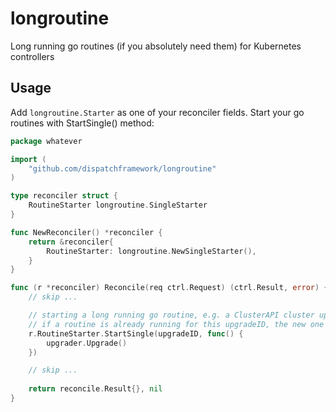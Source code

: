 # longroutine
Long running go routines (if you absolutely need them) for Kubernetes controllers

## Usage

Add `longroutine.Starter` as one of your reconciler fields. Start your go routines with StartSingle() method:

```go
package whatever

import (
	"github.com/dispatchframework/longroutine"
)

type reconciler struct {
	RoutineStarter longroutine.SingleStarter
}

func NewReconciler() *reconciler {
	return &reconciler{
		RoutineStarter: longroutine.NewSingleStarter(),
	}
}

func (r *reconciler) Reconcile(req ctrl.Request) (ctrl.Result, error) {
	// skip ...	

	// starting a long running go routine, e.g. a ClusterAPI cluster upgrade
	// if a routine is already running for this upgradeID, the new one will not be started
	r.RoutineStarter.StartSingle(upgradeID, func() {
		upgrader.Upgrade()
	})

	// skip ...
	
	return reconcile.Result{}, nil
}
```

